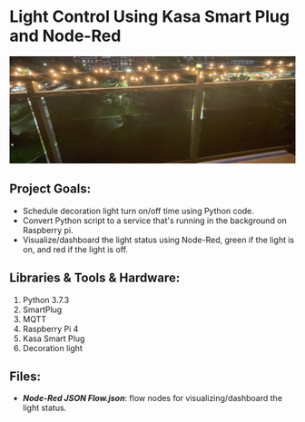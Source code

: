 # Light Control Using Kasa Smart Plug and Node-Red

![alt text](https://github.com/withabubaker/Light-Control/blob/master/img/IMG_JPG.jpeg)


## Project Goals:

- Schedule decoration light turn on/off time using Python code.
- Convert Python script to a service that's running in the background on Raspberry pi.
- Visualize/dashboard the light status using Node-Red, green if the light is on, and red if the light is off.


## Libraries & Tools & Hardware:

1. Python 3.7.3
2. SmartPlug
3. MQTT
4. Raspberry Pi 4
5. Kasa Smart Plug
6. Decoration light


## Files:
- ***Node-Red JSON Flow.json***: flow nodes for visualizing/dashboard the light status.
